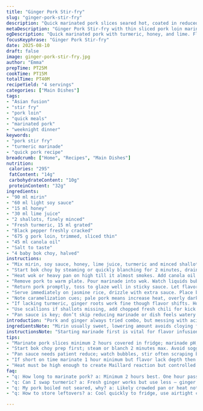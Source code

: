 ```yaml
---
title: "Ginger Pork Stir-fry"
slug: "ginger-pork-stir-fry"
description: "Quick marinated pork slices seared hot, coated in reduced tangy sauce. Fresh ginger swapped with turmeric for earthiness; mirin cut down, honey added for balance. Rice vinegar traded for lime juice, adds sharp brightness. Garlic swapped with shallots, softer aroma. Pork loin sliced thin, marinated few hours. Sautéed fast in canola oil, two batches for good sear. Sauce cooked down until almost syrupy. Serve over steamed jasmine rice with charred bok choy. Simple but layered flavors, texture contrast from tender pork, crispy edges, tangy sweet sauce. Adapt to pantry, adjust acid or sweetness to taste, watch heat to avoid drying meat. Chunky shallots lend slight crunch amidst tender bites. Classic, with twist."
metaDescription: "Ginger Pork Stir-fry with thin sliced pork loin marinated hours in tangy, sticky sauce. Earthy turmeric, sharp lime juice, honey for balance. Quick sear, vibrant bok choy side."
ogDescription: "Quick marinated pork with turmeric, honey, and lime. Flash-seared for crispy edges, rich sticky sauce. Serve with steamed bok choy and jasmine rice. Texture and flavor packed."
focusKeyphrase: "Ginger Pork Stir-fry"
date: 2025-08-10
draft: false
image: ginger-pork-stir-fry.jpg
author: "Emma"
prepTime: PT25M
cookTime: PT15M
totalTime: PT40M
recipeYield: "4 servings"
categories: ["Main Dishes"]
tags:
- "Asian fusion"
- "stir fry"
- "pork loin"
- "quick meals"
- "marinated pork"
- "weeknight dinner"
keywords:
- "pork stir fry"
- "turmeric marinade"
- "quick pork recipe"
breadcrumb: ["Home", "Recipes", "Main Dishes"]
nutrition: 
 calories: "295"
 fatContent: "14g"
 carbohydrateContent: "10g"
 proteinContent: "32g"
ingredients:
- "90 ml mirin"
- "60 ml light soy sauce"
- "15 ml honey"
- "30 ml lime juice"
- "2 shallots, finely minced"
- "Fresh turmeric, 15 ml grated"
- "Black pepper freshly cracked"
- "675 g pork loin, trimmed, sliced thin"
- "45 ml canola oil"
- "Salt to taste"
- "4 baby bok choy, halved"
instructions:
- "Mix mirin, soy sauce, honey, lime juice, turmeric and minced shallots in bowl. Season with pepper. Add pork slices. Toss to coat fully. Cover with cling film or seal in bag. Refrigerate minimum 2 hours; ok overnight if you want deeper flavor."
- "Start bok choy by steaming or quickly blanching for 2 minutes, drain. Set aside, season with pinch of salt."
- "Heat wok or heavy pan on high till it almost smokes. Add canola oil. Work in batches, no crowding, flash-sear pork slices. Listen to that sizzle, pork edges should darken, caramelizing sugars from honey and soy."
- "Remove pork to warm plate. Pour marinade into wok. Watch liquids bubble vigorously; reduce down until thick and syrupy-ish. Stir often, scrape browned bits stuck to pan."
- "Return pork promptly, toss to glaze well in sticky sauce. Let flavors marry over med heat one minute but avoid boiling sauce too long or meat toughens."
- "Serve immediately on jasmine rice, drizzle with extra sauce. Place bok choy alongside or on top for contrasting freshness and texture."
- "Note caramelization cues; pale pork means increase heat, overly dark spots mean pan too hot or pork too thin. Adjust flame accordingly."
- "If lacking turmeric, ginger roots work fine though flavor shifts. Honey sub maple syrup but be mindful of sweetness difference."
- "Use scallions if shallots missing, add chopped fresh chili for kick if you like."
- "Pan sauce is key; don’t skip reducing marinade or dish feels watery. Visual cue: thick enough to coat back of spoon."
introduction: "Pork and ginger always tried combo, but messing with acid and sweetness ratio changes game. Mirin too sweet sometimes, cut it back and add honey, shifts caramel notes subtly. Turmeric instead of straight ginger adds earthiness, less sharp bite. Shallots bring soft complexity unlike blunt garlic, but garlic works if in pinch. Fast sauté on high heat crucial — that sound when pork hits oil tells me all’s right. Too crowded pan? No sear, moist boil instead. Sauce thick enough coats meat with sticky gloss, that’s visual cue. Bok choy fresh not in sauce, crunchy contrast. Rice anchors whole plate. Learned this balancing last year, now it’s go-to. Trust senses beyond clock."
ingredientsNote: "Mirin usually sweet, lowering amount avoids cloying finished taste. Honey adds natural sweetness but caramelizes differently, more depth. Lime juice sharper and fresher than rice vinegar, brightens pork instead of sour tang. Shallots work well here because they soften under heat releasing mild onion aroma without overshadowing turmeric’s earthiness. If no turmeric, fresh ginger will do but reduce quantity slightly — ginger much stronger. Canola oil preferred for neutral taste and high smoke point. Pork loin important to slice thin against grain for tenderness. If tight on time, marinate for 1 hour minimum but overnight best for flavor penetration. Bok choy conveniently steamed for fresh crunch, but grilling works similarly for smoky twist. Adjust salt carefully as soy adds sodium."
instructionsNote: "Starting marinade first is vital for flavor infusion, giving meat time to soak in acids and aromatics. Marinate covered to avoid fridge odors. Bok choy prepped early since it doesn’t take long; steaming crunchy, quick blanching preserves color and freshness. High heat pan crucial to develop Maillard reaction on pork, locking in juices and creating those caramelized edges that carry flavor. Don’t crowd the pan, it saves cooking time by allowing steam escape and avoids soggy meat. Remove browned pork to keep warm and use same pan juices for sauce base, capturing bits stuck to pan adds umami. Reduce marinade deliberately; loose sauce means watery serving, keep an eye for syrupy consistency. Returning pork only at last moment avoids overcooking and drying. Serve promptly to maintain textures."
tips:
- "Marinate pork slices minimum 2 hours covered in fridge; marinade pH, acid and sweet balance crucial. Honey caramelizes differently than mirin, darker spots signal heat. Thin slices cook fast, avoid drying by tossing back quickly in sauce. Use shallots not garlic for softer aroma. If no turmeric, fresh ginger ok but reduce amount; ginger sharper punch. Canola oil best smoke point neutral. Marinate covered to block fridge odors, meat soaks acids well over time."
- "Start bok choy prep first; steam or blanch 2 minutes max. Avoid soggy by quick drain, salt pinch after. Adds fresh crunch. Grilling bok choy works for smoky contrast but less bright. Watch pan temperature—if too low, pork poaches; too high burns edges. Listen for sizzle crackle, look for pale raw patches to go. Batch cooking key: no crowding keeps caramelization sharp. Sauce reduces till almost syrupy, coats spoon back."
- "Pan sauce needs patient reduce; watch bubbles, stir often scraping browned bits stuck to wok. Return pork last minute to avoid overcook, let flavors marry under medium heat one short minute only. Pan juices hold umami, skip reduction yields watery sauce no stick. Use visual cues not timer here; thick enough to coat meat signals good finish. Use spatula scraping to get fond off pan bottom, key flavor ingredient often missed."
- "If short on time marinate 1 hour minimum but flavor lack depth then. Overnight best if you got patience. Lime juice brightens; rice vinegar alternative but lime sharper citrus note. Salt cautiously; soy adds sodium. Pepper freshly cracked gives snap; pre-ground dull. Shallots soften under heat, add slight crunch chunks if minced chunky, texture contrast. Scallions backup if no shallots, same onion family. Add fresh chopped chili for heat if desired."
- "Heat must be high enough to create Maillard reaction but controlled — watch pork edges color deepen, shifting from pale pink to caramel amber. Don't crowd pan or steam forms, stops crust. Remove browned pork to warm plate to rest slightly. Sauce viscosity key cue; too thin means under reduced. If sauce too thick, splash tiny water or soy to loosen; prevents coat clumping. Use jasmine rice bed for softness contrast, bok choy adds clean crispness. Whole dish built on layers textures."
faq:
- "q: How long to marinate pork? a: Minimum 2 hours best. One hour passable but flavor flat. Overnight deepen smells, acids work slowly. Cover to block fridge smells. Can do less but texture suffers."
- "q: Can I swap turmeric? a: Fresh ginger works but use less — ginger stronger bite. Turmeric earthier, softer aroma. If no fresh, powder could work but weaker flavor, adjust amount up. Subtle shifts happen."
- "q: My pork boiled not seared, why? a: Likely crowded pan or heat not high enough. No space traps moisture, meat steams instead. Listen for loud sizzle not quiet simmer. Use batches, preheat pan well with oil before pork in."
- "q: How to store leftovers? a: Cool quickly to fridge, use airtight container. Reheat gently to avoid drying pork. Sauce thickens cold, warm with splash water or soy. Can freeze but texture shifts; best eaten next day."

---
```

